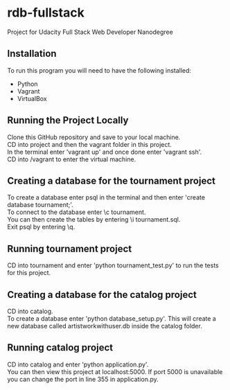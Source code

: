 rdb-fullstack
=============
Project for Udacity Full Stack Web Developer Nanodegree

## Installation

To run this program you will need to have the following installed:  
* Python
* Vagrant
* VirtualBox

## Running the Project Locally  

Clone this GitHub repository and save to your local machine.  
CD into project and then the vagrant folder in this project.  
In the terminal enter 'vagrant up' and once done enter 'vagrant ssh'.  
CD into /vagrant to enter the virtual machine.  

## Creating a database for the tournament project 

To create a database enter psql in the terminal and then enter 'create database tournament;'.  
To connect to the database enter \c tournament.  
You can then create the tables by entering \i tournament.sql.  
Exit psql by entering \q.  

## Running tournament project

CD into tournament and enter 'python tournament_test.py' to run the tests for this project.  

## Creating a database for the catalog project  

CD into catalog.  
To create a database enter 'python database_setup.py'.  This will create a new database called artistworkwithuser.db inside the catalog folder.  

## Running catalog project  

CD into catalog and enter 'python application.py'.  
You can then view this project at localhost:5000.
If port 5000 is unavailable you can change the port in line 355 in application.py.



